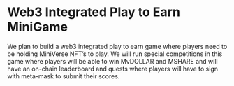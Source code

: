 # Web3 Integrated Play to Earn MiniGame

We plan to build a web3 integrated play to earn game where players need to be holding MiniVerse NFT’s to play. We will run special competitions in this game where players will be able to win MvDOLLAR and MSHARE and will have an on-chain leaderboard and quests where players will have to sign with meta-mask to submit their scores.
